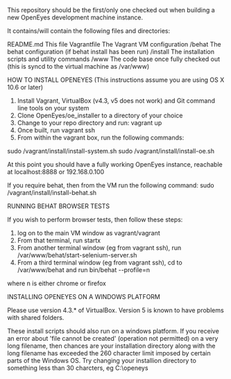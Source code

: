 This repository should be the first/only one checked out when building a new OpenEyes development machine instance.

It contains/will contain the following files and directories:

README.md	This file
Vagrantfile	The Vagrant VM configuration
/behat		The behat configuration (if behat install has been run)
/install        The installation scripts and utility commands
/www		The code base once fully checked out (this is syncd to the virtual machine as /var/www)


HOW TO INSTALL OPENEYES (This instructions assume you are using OS X 10.6 or later)

1. Install Vagrant, VirtualBox (v4.3, v5 does not work) and Git command line tools on your system
2. Clone OpenEyes/oe_installer to a directory of your choice
3. Change to your repo directory and run: vagrant up
4. Once built, run vagrant ssh
5. From within the vagrant box, run the following commands:

sudo /vagrant/install/install-system.sh
sudo /vagrant/install/install-oe.sh

At this point you should have a fully working OpenEyes instance, reachable at localhost:8888 or 192.168.0.100

If you require behat, then from the VM run the following command:
sudo /vagrant/install/install-behat.sh


RUNNING BEHAT BROWSER TESTS

If you wish to perform browser tests, then follow these steps:
1. log on to the main VM window as vagrant/vagrant
2. From that terminal, run startx
3. From another terminal window (eg from vagrant ssh), run /var/www/behat/start-selenium-server.sh
4. From a third terminal window (eg from vagrant ssh), cd to /var/www/behat and run bin/behat --profile=n

where n is either chrome or firefox



INSTALLING OPENEYES ON A WINDOWS PLATFORM

Please use version 4.3.* of VirtualBox. Version 5 is known to have problems with shared folders.

These install scripts should also run on a windows platform.
If you receive an error about 'file cannot be created' (operation not permitted) on a very long filename, then chances are your installation directory along with the long filename has exceeded the 260 character limit imposed by certain parts of the Windows OS. Try changing your installion directory to something less than 30 charcters, eg C:\openeys
 
